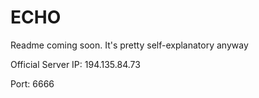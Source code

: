 # ECHO

Readme coming soon. It's pretty self-explanatory anyway

Official Server IP: 194.135.84.73

Port: 6666
